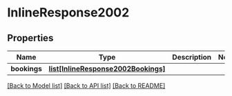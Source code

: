 # InlineResponse2002

## Properties
Name | Type | Description | Notes
------------ | ------------- | ------------- | -------------
**bookings** | [**list[InlineResponse2002Bookings]**](InlineResponse2002Bookings.md) |  | 

[[Back to Model list]](../README.md#documentation-for-models) [[Back to API list]](../README.md#documentation-for-api-endpoints) [[Back to README]](../README.md)

